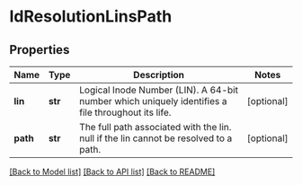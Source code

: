 # IdResolutionLinsPath

## Properties
Name | Type | Description | Notes
------------ | ------------- | ------------- | -------------
**lin** | **str** | Logical Inode Number (LIN). A 64-bit number which uniquely identifies a file throughout its life. | [optional] 
**path** | **str** | The full path associated with the lin. null if the lin cannot be resolved to a path. | [optional] 

[[Back to Model list]](../README.md#documentation-for-models) [[Back to API list]](../README.md#documentation-for-api-endpoints) [[Back to README]](../README.md)


